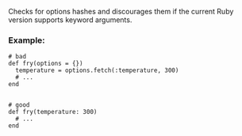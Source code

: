 Checks for options hashes and discourages them if the
current Ruby version supports keyword arguments.

### Example:

    # bad
    def fry(options = {})
      temperature = options.fetch(:temperature, 300)
      # ...
    end


    # good
    def fry(temperature: 300)
      # ...
    end